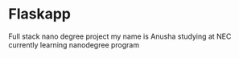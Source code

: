 # Flaskapp
Full stack nano degree project
my name is Anusha
studying at NEC currently learning nanodegree program

